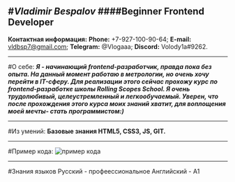#*Vladimir Bespalov*
####Beginner Frontend Developer
---
**Контактная информация:**
**Phone:** +7-927-100-90-64;
**E-mail:** vldbsp7@gmail.com;
**Telegram:** @Vlogaaa;
**Discord:** Volody1a#9262.
___
#О себе:
***Я - начинающий frontend-разработчик, правда пока без опыта. На данный момент работаю в метрологии, но очень хочу перейти в IT-сферу. Для реализации этого сейчас прохожу курс по frontend-разработке школы Rolling Scopes School. Я очень трудолюбивый, целеустремленный и легкообучаемый. Уверен, что после прохождения этого курса моих знаний хватит, для воплощения моей мечты- стать программистом:)***
___
#Из умений:
**Базовые знания HTML5, CSS3, JS, GIT.**
___
#Пример кода:
![пример кода](Безымянный.jpg)
___
#Знания языков
Русский - профеессиональное
Английский - А1
